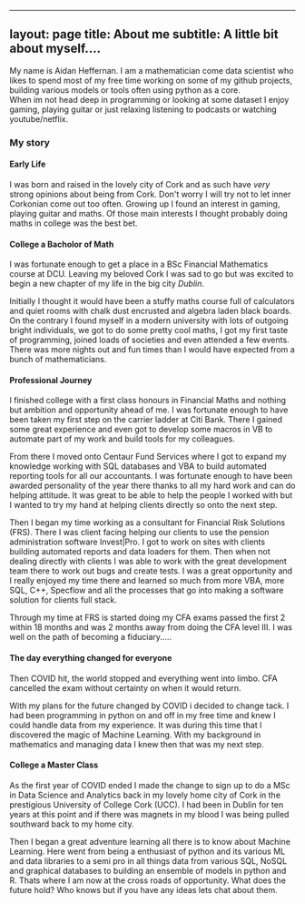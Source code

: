 
---
layout: page
title: About me
subtitle: A little bit about myself....
---

My name is Aidan Heffernan. I am a mathematician come data scientist who likes to spend most of my free time working on some of my github projects, building various models or tools often using python as a core.  
When im not head deep in programming or looking at some dataset I enjoy gaming, playing guitar or just relaxing listening to podcasts or watching youtube/netflix.

### My story
#### Early Life
I was born and raised in the lovely city of Cork and as such have _very_ strong opinions about being from Cork. Don't worry I will try not to let inner Corkonian come out too often. Growing up I found an interest in gaming, playing guitar and maths. Of those main interests I thought probably doing maths in college was the best bet. 

#### College a Bacholor of Math
I was fortunate enough to get a place in a BSc Financial Mathematics course at DCU. Leaving my beloved Cork I was sad to go but was excited to begin a new chapter of my life in the big city _Dublin_.

 Initially I thought it would have been a stuffy maths course full of calculators and quiet rooms with chalk dust encrusted and algebra laden black boards. On the contrary I found myself in a modern university with lots of outgoing bright individuals, we got to do some pretty cool maths, I got my first taste of programming, joined loads of societies and even attended a few events. There was more nights out and fun times than I would have expected from a bunch of mathematicians.

#### Professional Journey
I finished college with a first class honours in Financial Maths and nothing but ambition and opportunity ahead of me. I was fortunate enough to have been taken my first step on the carrier ladder at Citi Bank. 
There I gained some great experience and even got to develop some macros in VB to automate part of my work and build tools for my colleagues.

From there I moved onto Centaur Fund Services where I got to expand my knowledge working with SQL databases and VBA to build automated reporting tools for all our accountants. I was fortunate enough to have been awarded personality of the year there thanks to all my hard work and can do helping attitude. 
It was great to be able to help the people I worked with but I wanted to try my hand at helping clients directly so onto the next step.

Then I began my time working as a consultant for Financial Risk Solutions (FRS). 
There I was client facing helping our clients to use the pension administration software Invest|Pro. 
I got to work on sites with clients building automated reports and data loaders for them. Then when not dealing directly with clients I was able to work with the great development team there to work out bugs and create tests. 
I was a great opportunity and I really enjoyed my time there and learned so much from more VBA, more SQL, C++, Specflow and all the processes that go into making a software solution for clients full stack.

Through my time at FRS is started doing my CFA exams passed the first 2 within 18 months and was 2 months away from doing the CFA level III.  I was well on the path of becoming a fiduciary.....

#### The day everything changed for everyone
Then COVID hit, the world stopped and everything went into limbo. CFA cancelled the exam without certainty on when it would return.

With my plans for the future changed by COVID i decided to change tack. 
I had been programming in python on and off in my free time and knew I could handle data from my experience. 
It was during this time that I discovered the magic of Machine Learning. 
With my background in mathematics and managing data I knew then that was my next step.

#### College a Master Class
As the first year of COVID ended I made the change to sign up to do a MSc in Data Science and Analytics back in my lovely home city of Cork in the prestigious University of College Cork (UCC). 
I had been in Dublin for ten years at this point and if there was magnets in my blood I was being pulled southward back to my home city.

Then I began a great adventure learning all there is to know about Machine Learning. Here went from being a enthusiast of python and its various ML and data libraries to a semi pro in all things data from various SQL, NoSQL and graphical databases to building an ensemble of models in python and R. 
Thats where I am now at the cross roads of opportunity. What does the future hold? Who knows but if you have any ideas lets chat about them.